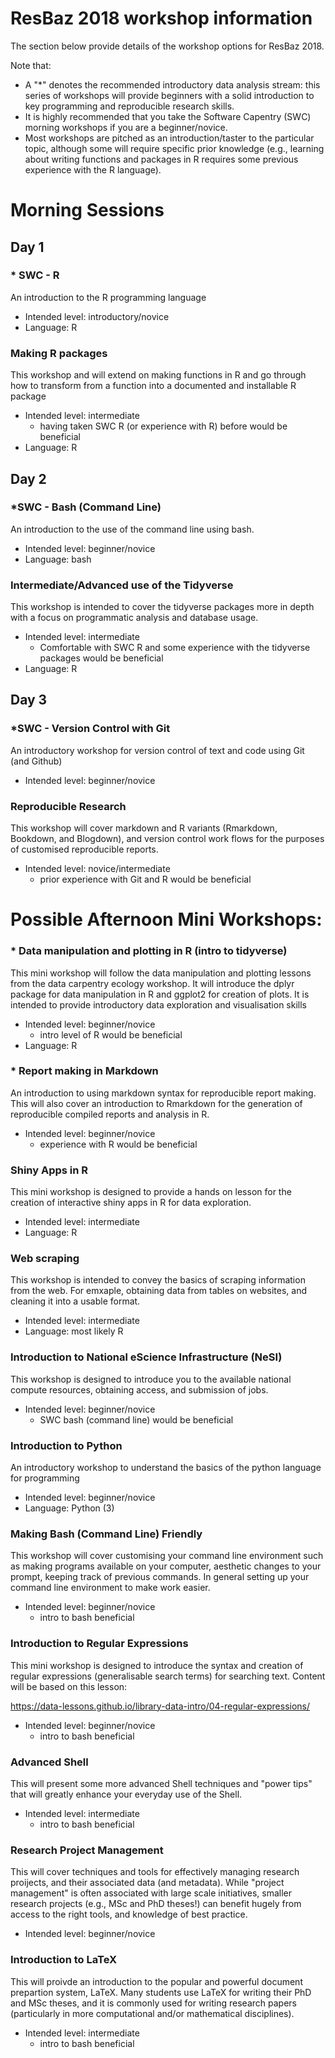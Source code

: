 # ResBaz 2018 workshop information

The section below provide details of the workshop options for ResBaz 2018.

Note that:
- A "\*" denotes the recommended introductory data analysis stream: this series of workshops will provide beginners with a solid introduction to key programming and reproducible research skills.
- It is highly recommended that you take the Software Capentry (SWC) morning workshops if you are a beginner/novice.
- Most workshops are pitched as an introduction/taster to the particular topic, although some will require specific prior knowledge (e.g., learning about writing functions and packages in R requires some previous experience with the R language).

# Morning Sessions

## Day 1

### \* SWC  - R

An introduction to the R programming language

- Intended level: introductory/novice
- Language: R

### Making R packages

This workshop and will extend on making functions in R and go through how to transform from a function into a documented and installable R package

- Intended level: intermediate
    - having taken SWC R (or experience with R) before would be beneficial
- Language: R


## Day 2

### *SWC - Bash  (Command Line)
An introduction to the use of the command line using bash.

- Intended level: beginner/novice
- Language: bash

### Intermediate/Advanced use of the Tidyverse

This workshop is intended to cover the tidyverse packages more in depth with a focus on programmatic analysis and database usage.

- Intended level: intermediate 
    - Comfortable with SWC R and some experience with the tidyverse packages would be beneficial
- Language: R


## Day 3


### *SWC - Version Control with Git

An introductory workshop for version control of text and code using Git (and Github)

- Intended level: beginner/novice

### Reproducible Research

This workshop will cover markdown and R variants (Rmarkdown, Bookdown, and Blogdown), and version control work flows for the purposes of customised reproducible reports. 

- Intended level: novice/intermediate 
    - prior experience with Git and R would be beneficial


# Possible Afternoon Mini Workshops:

### * Data manipulation and plotting in R (intro to tidyverse)

This mini workshop will follow the data manipulation and plotting lessons from the data carpentry ecology workshop. It will introduce the dplyr package for data manipulation in R and ggplot2 for creation of plots. It is intended to provide introductory data exploration and visualisation skills

- Intended level: beginner/novice 
    - intro level of R would be beneficial
- Language: R

### * Report making in Markdown

An introduction to using markdown syntax for reproducible report making. This will also cover an introduction to Rmarkdown for the generation of reproducible compiled reports and analysis in R.

- Intended level: beginner/novice
    - experience with R would be beneficial

### Shiny Apps in R

This mini workshop is designed to provide a hands on lesson for the creation of interactive shiny apps in R for data exploration.

- Intended level: intermediate
- Language: R


### Web scraping

This workshop is intended to convey the basics of scraping information from the web.  For emxaple, obtaining data from tables on websites, and cleaning it into a usable format.

- Intended level: intermediate
- Language: most likely R


### Introduction to National eScience Infrastructure (NeSI)

This workshop is designed to introduce you to the available national compute resources, obtaining access, and submission of jobs.

- Intended level: beginner/novice 
    - SWC bash (command line) would be beneficial
      
### Introduction to Python

An introductory workshop to understand the basics of the python language for programming

- Intended level: beginner/novice
- Language: Python (3)


### Making Bash (Command Line) Friendly

This workshop will cover customising your command line environment such as making programs available on your computer, aesthetic changes to your prompt, keeping track of previous commands. In general setting up your command line environment to make work easier.

- Intended level: beginner/novice 
    - intro to bash beneficial

### Introduction to Regular Expressions

This mini workshop is designed to introduce the syntax and creation of regular expressions (generalisable search terms) for searching text. Content will be based on this lesson:

https://data-lessons.github.io/library-data-intro/04-regular-expressions/

- Intended level: beginner/novice
    - intro to bash beneficial

### Advanced Shell

This will present some more advanced Shell techniques and "power tips" that will greatly enhance your everyday use of the Shell.

- Intended level: intermediate
    - intro to bash beneficial
    
### Research Project Management

This will cover techniques and tools for effectively managing research proijects, and their associated data (and metadata).  While "project management" is often associated with large scale initiatives, smaller research projects (e.g., MSc and PhD theses!) can benefit hugely from access to the right tools, and knowledge of best practice.

- Intended level: beginner/novice

### Introduction to LaTeX

This will proivde an introduction to the popular and powerful document prepartion system, LaTeX. Many students use LaTeX for writing their PhD and MSc theses, and it is commonly used for writing research papers (particularly in more computational and/or mathematical disciplines).

- Intended level: intermediate
    - intro to bash beneficial



